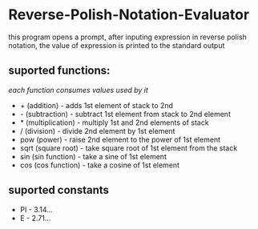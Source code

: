 # Reverse-Polish-Notation-Evaluator

this program opens a prompt, after inputing expression in reverse polish notation, the value of expression is printed to the standard output

## suported functions:

_each function consumes values used by it_

- \+ (addition) - adds 1st element of stack to 2nd
- \- (subtraction) - subtract 1st element from stack to 2nd element
- \* (multiplication) - multiply 1st and 2nd elements of stack
- \/ (division) - divide 2nd element by 1st element
- pow (power) - raise 2nd element to the power of 1st element
- sqrt (square root) - take square root of 1st element from the stack
- sin (sin function) - take a sine of 1st element
- cos (cos function) - take a cosine of 1st element

## suported constants

- PI - 3.14...
- E - 2.71...
